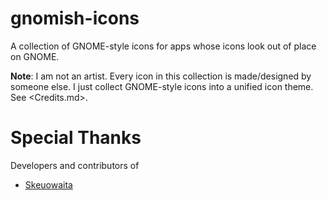 # gnomish-icons

A collection of GNOME-style icons for apps whose icons look out of place on GNOME.

**Note**: I am not an artist. Every icon in this collection is made/designed by someone else.
I just collect GNOME-style icons into a unified icon theme. See <Credits.md>.

# Special Thanks
Developers and contributors of
- [Skeuowaita](https://github.com/Frostbitten-jello/Skeuowaita)
